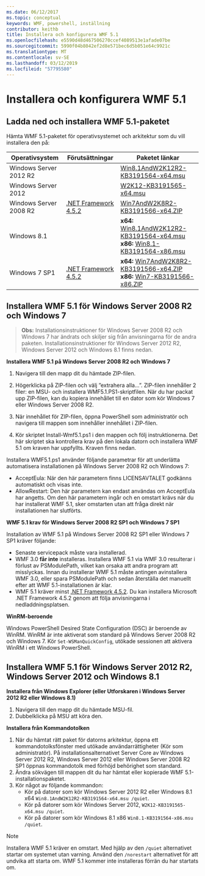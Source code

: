 ```yaml
---
ms.date: 06/12/2017
ms.topic: conceptual
keywords: WMF, powershell, inställning
contributor: keithb
title: Installera och konfigurera WMF 5.1
ms.openlocfilehash: e5590d48d467506270ccef4089513e1afade07be
ms.sourcegitcommit: 5990f04b8042ef2d8e571bec6d5b051e64c9921c
ms.translationtype: MT
ms.contentlocale: sv-SE
ms.lasthandoff: 03/12/2019
ms.locfileid: "57795580"
---
```

# <a name="install-and-configure-wmf-51"></a>Installera och konfigurera WMF 5.1

## <a name="download-and-install-the-wmf-51-package"></a>Ladda ned och installera WMF 5.1-paketet

Hämta WMF 5.1-paketet för operativsystemet och arkitektur som du vill installera den på:

| Operativsystem       | Förutsättningar           | Paketet länkar                          |
|------------------------|-------------------------|----------------------------------------|
| Windows Server 2012 R2 |                         | [Win8.1AndW2K12R2-KB3191564-x64.msu][] |
| Windows Server 2012    |                         | [W2K12-KB3191565-x64.msu][]            |
| Windows Server 2008 R2 | [.NET Framework 4.5.2][]| [Win7AndW2K8R2-KB3191566-x64.ZIP][]    |
| Windows 8.1            |                         | **x64:** [Win8.1AndW2K12R2-KB3191564-x64.msu][]</br>**x86:** [Win8.1-KB3191564-x86.msu][] |
| Windows 7 SP1          | [.NET Framework 4.5.2][]| **x64:** [Win7AndW2K8R2-KB3191566-x64.ZIP][]</br>**x86:** [Win7-KB3191566-x86.ZIP][] |

[.NET Framework 4.5.2]: https://www.microsoft.com/download/details.aspx?id=42642
[W2K12-KB3191565-x64.msu]: https://go.microsoft.com/fwlink/?linkid=839513
[Win7-KB3191566-x86.ZIP]: https://go.microsoft.com/fwlink/?linkid=839522
[Win7AndW2K8R2-KB3191566-x64.ZIP]: https://go.microsoft.com/fwlink/?linkid=839523
[Win8.1-KB3191564-x86.msu]: https://go.microsoft.com/fwlink/?linkid=839521
[Win8.1AndW2K12R2-KB3191564-x64.msu]: https://go.microsoft.com/fwlink/?linkid=839516

## <a name="install-wmf-51-for-windows-server-2008-r2-and-windows-7"></a>Installera WMF 5.1 för Windows Server 2008 R2 och Windows 7

> **Obs:** Installationsinstruktioner för Windows Server 2008 R2 och Windows 7 har ändrats och skiljer sig från anvisningarna för de andra paketen. Installationsinstruktioner för Windows Server 2012 R2, Windows Server 2012 och Windows 8.1 finns nedan.

**Installera WMF 5.1 på Windows Server 2008 R2 och Windows 7**

1. Navigera till den mapp dit du hämtade ZIP-filen.

2. Högerklicka på ZIP-filen och välj ”extrahera alla...”. ZIP-filen innehåller 2 filer: en MSU- och installera WMF5.1.PS1-skriptfilen.
När du har packat upp ZIP-filen, kan du kopiera innehållet till en dator som kör Windows 7 eller Windows Server 2008 R2.

3. När innehållet för ZIP-filen, öppna PowerShell som administratör och navigera till mappen som innehåller innehållet i ZIP-filen.

4. Kör skriptet Install-Wmf5.1.ps1 i den mappen och följ instruktionerna. Det här skriptet ska kontrollera krav på den lokala datorn och installera WMF 5.1 om kraven har uppfyllts. Kraven finns nedan.

Installera WMF5.1.ps1 använder följande parametrar för att underlätta automatisera installationen på Windows Server 2008 R2 och Windows 7:

- AcceptEula: När den här parametern finns LICENSAVTALET godkänns automatiskt och visas inte.
- AllowRestart: Den här parametern kan endast användas om AcceptEula har angetts. Om den här parametern ingår och en omstart krävs när du har installerat WMF 5.1, sker omstarten utan att fråga direkt när installationen har slutförts.

**WMF 5.1 krav för Windows Server 2008 R2 SP1 och Windows 7 SP1**

Installation av WMF 5.1 på Windows Server 2008 R2 SP1 eller Windows 7 SP1 kräver följande:
- Senaste servicepack måste vara installerad.
- WMF 3.0 **får inte** installeras. Installera WMF 5.1 via WMF 3.0 resulterar i förlust av PSModulePath, vilket kan orsaka att andra program att misslyckas. Innan du installerar WMF 5.1 måste antingen avinstallera WMF 3.0, eller spara PSModulePath och sedan återställa det manuellt efter att WMF 5.1-installationen är klar.
- WMF 5.1 kräver minst [.NET Framework 4.5.2](https://www.microsoft.com/en-ca/download/details.aspx?id=42642).
Du kan installera Microsoft .NET Framework 4.5.2 genom att följa anvisningarna i nedladdningsplatsen.

**WinRM-beroende**

Windows PowerShell Desired State Configuration (DSC) är beroende av WinRM.
WinRM är inte aktiverat som standard på Windows Server 2008 R2 och Windows 7.
Kör `Set-WSManQuickConfig`, utökade sessionen att aktivera WinRM i ett Windows PowerShell.

## <a name="install-wmf-51-for-windows-server-2012-r2-windows-server-2012-and-windows-81"></a>Installera WMF 5.1 för Windows Server 2012 R2, Windows Server 2012 och Windows 8.1

**Installera från Windows Explorer (eller Utforskaren i Windows Server 2012 R2 eller Windows 8.1)**

1. Navigera till den mapp dit du hämtade MSU-fil.
2. Dubbelklicka på MSU att köra den.

**Installera från Kommandotolken**

1. När du hämtat rätt paket för datorns arkitektur, öppna ett kommandotolksfönster med utökade användarrättigheter (Kör som administratör). På installationsalternativet Server Core av Windows Server 2012 R2, Windows Server 2012 eller Windows Server 2008 R2 SP1 öppnas kommandotolk med förhöjd behörighet som standard.
2. Ändra sökvägen till mappen dit du har hämtat eller kopierade WMF 5.1-installationspaketet.
3. Kör något av följande kommandon:
   - Kör på datorer som kör Windows Server 2012 R2 eller Windows 8.1 x64 `Win8.1AndW2K12R2-KB3191564-x64.msu /quiet`.
   - Kör på datorer som kör Windows Server 2012, `W2K12-KB3191565-x64.msu /quiet`.
   - Kör på datorer som kör Windows 8.1 x86 `Win8.1-KB3191564-x86.msu /quiet`.

> [!NOTE]
> Installera WMF 5.1 kräver en omstart. Med hjälp av den `/quiet` alternativet startar om systemet utan varning.
> Använd den `/norestart` alternativet för att undvika att starta om. WMF 5.1 kommer inte installeras förrän du har startats om.
